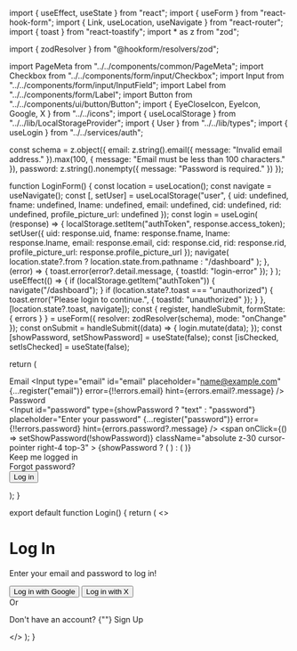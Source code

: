 import { useEffect, useState } from "react";
import { useForm } from "react-hook-form";
import { Link, useLocation, useNavigate } from "react-router";
import { toast } from "react-toastify";
import * as z from "zod";

import { zodResolver } from "@hookform/resolvers/zod";

import PageMeta from "../../components/common/PageMeta";
import Checkbox from "../../components/form/input/Checkbox";
import Input from "../../components/form/input/InputField";
import Label from "../../components/form/Label";
import Button from "../../components/ui/button/Button";
import { EyeCloseIcon, EyeIcon, Google, X } from "../../icons";
import { useLocalStorage } from "../../lib/LocalStorageProvider";
import { User } from "../../lib/types";
import { useLogin } from "../../services/auth";

const schema = z.object({
  email: z.string().email({ message: "Invalid email address." }).max(100, {
    message: "Email must be less than 100 characters."
  }),
  password: z.string().nonempty({ message: "Password is required." })
});

function LoginForm() {
  const location = useLocation();
  const navigate = useNavigate();
  const [, setUser] = useLocalStorage<User>("user", {
    uid: undefined,
    fname: undefined,
    lname: undefined,
    email: undefined,
    cid: undefined,
    rid: undefined,
    profile_picture_url: undefined
  });
  const login = useLogin(
    (response) => {
      localStorage.setItem("authToken", response.access_token);
      setUser({
        uid: response.uid,
        fname: response.fname,
        lname: response.lname,
        email: response.email,
        cid: response.cid,
        rid: response.rid,
        profile_picture_url: response.profile_picture_url
      });
      navigate(
        location.state?.from ? location.state.from.pathname : "/dashboard"
      );
    },
    (error) => {
      toast.error(error?.detail.message, { toastId: "login-error" });
    }
  );
  useEffect(() => {
    if (localStorage.getItem("authToken")) {
      navigate("/dashboard");
    }
    if (location.state?.toast === "unauthorized") {
      toast.error("Please login to continue.", { toastId: "unauthorized" });
    }
  }, [location.state?.toast, navigate]);
  const {
    register,
    handleSubmit,
    formState: { errors }
  } = useForm({
    resolver: zodResolver(schema),
    mode: "onChange"
  });
  const onSubmit = handleSubmit((data) => {
    login.mutate(data);
  });
  const [showPassword, setShowPassword] = useState(false);
  const [isChecked, setIsChecked] = useState(false);

  return (
    <form onSubmit={onSubmit}>
      <div className="space-y-6">
        <div>
          <Label htmlFor="email" required>
            Email
          </Label>
          <Input
            type="email"
            id="email"
            placeholder="name@example.com"
            {...register("email")}
            error={!!errors.email}
            hint={errors.email?.message}
          />
        </div>
        <div>
          <Label htmlFor="password" required>
            Password
          </Label>
          <div className="relative">
            <Input
              id="password"
              type={showPassword ? "text" : "password"}
              placeholder="Enter your password"
              {...register("password")}
              error={!!errors.password}
              hint={errors.password?.message}
            />
            <span
              onClick={() => setShowPassword(!showPassword)}
              className="absolute z-30 cursor-pointer right-4 top-3"
            >
              {showPassword ? (
                <EyeIcon className="fill-gray-500 dark:fill-gray-400 size-5" />
              ) : (
                <EyeCloseIcon className="fill-gray-500 dark:fill-gray-400 size-5" />
              )}
            </span>
          </div>
        </div>
        <div className="flex items-center justify-between">
          <div className="flex items-center">
            <Checkbox
              id="keep-logged-in"
              checked={isChecked}
              onChange={setIsChecked}
            />
            <label
              htmlFor="keep-logged-in"
              className="pl-3 font-normal text-gray-700 text-theme-sm dark:text-gray-400 cursor-pointer"
            >
              Keep me logged in
            </label>
          </div>
          <Link
            to="/forgot-password"
            className="text-sm text-brand-500 hover:text-brand-600 dark:text-brand-400"
          >
            Forgot password?
          </Link>
        </div>
        <div>
          <Button type="submit" className="w-full" size="sm">
            Log in
          </Button>
        </div>
      </div>
    </form>
  );
}

export default function Login() {
  return (
    <>
      <PageMeta title="Log In - AB Hire" description="Log in page" />
      <div className="flex flex-col justify-center flex-1 w-full max-w-md mx-auto pb-10">
        <div>
          <div className="mb-5 sm:mb-8">
            <h1 className="mb-2 font-semibold text-gray-800 text-title-sm dark:text-white/90 sm:text-title-md">
              Log In
            </h1>
            <p className="text-sm text-gray-500 dark:text-gray-400">
              Enter your email and password to log in!
            </p>
          </div>
          <div>
            <div className="grid grid-cols-1 gap-3 sm:grid-cols-2 sm:gap-5">
              <button className="inline-flex items-center justify-center gap-3 py-3 text-sm font-normal text-gray-700 transition-colors bg-gray-100 rounded-lg px-7 hover:bg-gray-200 hover:text-gray-800 dark:bg-white/5 dark:text-white/90 dark:hover:bg-white/10">
                <Google className="w-5 h-5" />
                Log in with Google
              </button>
              <button className="inline-flex items-center justify-center gap-3 py-3 text-sm font-normal text-gray-700 transition-colors bg-gray-100 rounded-lg px-7 hover:bg-gray-200 hover:text-gray-800 dark:bg-white/5 dark:text-white/90 dark:hover:bg-white/10">
                <X className="w-5 h-5 fill-current" />
                Log in with X
              </button>
            </div>
            <div className="relative py-3 sm:py-5">
              <div className="absolute inset-0 flex items-center">
                <div className="w-full border-t border-gray-200 dark:border-gray-800"></div>
              </div>
              <div className="relative flex justify-center text-sm">
                <span className="p-2 text-gray-400 bg-white dark:bg-gray-900 sm:px-5 sm:py-2">
                  Or
                </span>
              </div>
            </div>
            <LoginForm />
            <div className="mt-5">
              <p className="text-sm font-normal text-center text-gray-700 dark:text-gray-400 sm:text-start">
                Don&apos;t have an account? {""}
                <Link
                  to="/signup"
                  className="text-brand-500 hover:text-brand-600 dark:text-brand-400"
                >
                  Sign Up
                </Link>
              </p>
            </div>
          </div>
        </div>
      </div>
    </>
  );
}
